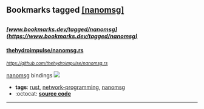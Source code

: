 ## Bookmarks tagged [[nanomsg]](https://www.bookmarks.dev?q=[nanomsg])

_<sup><sup>[www.bookmarks.dev/tagged/nanomsg](https://www.bookmarks.dev/tagged/nanomsg)</sup></sup>_
---
#### [thehydroimpulse/nanomsg.rs](https://github.com/thehydroimpulse/nanomsg.rs)
_<sup>https://github.com/thehydroimpulse/nanomsg.rs</sup>_

[nanomsg](https://nanomsg.org/) bindings [<img src="https://api.travis-ci.org/thehydroimpulse/nanomsg.rs.svg?branch=master">](https://travis-ci.org/thehydroimpulse/nanomsg.rs)
* **tags**: [rust](../tagged/rust.md), [network-programming](../tagged/network-programming.md), [nanomsg](../tagged/nanomsg.md)
* :octocat: **[source code](https://github.com/thehydroimpulse/nanomsg.rs)**
---
